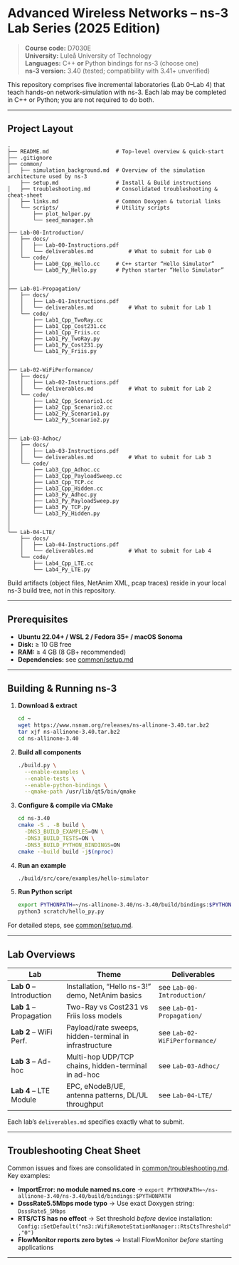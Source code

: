 # Advanced Wireless Networks – ns-3 Lab Series (2025 Edition)

> **Course code:** D7030E  
> **University:** Luleå University of Technology   
> **Languages:** C++ **or** Python bindings for ns-3 (choose one)  
> **ns-3 version:** 3.40 (tested; compatibility with 3.41+ unverified)

This repository comprises five incremental laboratories (Lab 0–Lab 4) that teach hands-on network-simulation with ns-3. Each lab may be completed in C++ or Python; you are not required to do both.

---

## Project Layout

```
.
├── README.md                     # Top-level overview & quick-start
├── .gitignore                    
├── common/                       
│   ├── simulation_background.md  # Overview of the simulation architecture used by ns-3
    ├── setup.md                  # Install & Build instructions
│   ├── troubleshooting.md        # Consolidated troubleshooting & cheat-sheet
│   ├── links.md                  # Common Doxygen & tutorial links
│   └── scripts/                  # Utility scripts
│       ├── plot_helper.py
│       └── seed_manager.sh
│
├── Lab-00-Introduction/          
│   ├── docs/                     
│   │   ├── Lab-00-Instructions.pdf  
│   │   └── deliverables.md           # What to submit for Lab 0
│   └── code/                     
│       ├── Lab0_Cpp_Hello.cc     # C++ starter “Hello Simulator”
│       └── Lab0_Py_Hello.py      # Python starter “Hello Simulator”
│
│
├── Lab-01-Propagation/           
│   ├── docs/                     
│   │   ├── Lab-01-Instructions.pdf
│   │   └── deliverables.md           # What to submit for Lab 1
│   └── code/                     
│       ├── Lab1_Cpp_TwoRay.cc
│       ├── Lab1_Cpp_Cost231.cc
│       ├── Lab1_Cpp_Friis.cc
│       ├── Lab1_Py_TwoRay.py
│       ├── Lab1_Py_Cost231.py
│       └── Lab1_Py_Friis.py
│
│
├── Lab-02-WiFiPerformance/       
│   ├── docs/                     
│   │   ├── Lab-02-Instructions.pdf
│   │   └── deliverables.md           # What to submit for Lab 2
│   └── code/                     
│       ├── Lab2_Cpp_Scenario1.cc
│       ├── Lab2_Cpp_Scenario2.cc
│       ├── Lab2_Py_Scenario1.py
│       └── Lab2_Py_Scenario2.py
│   
│
├── Lab-03-Adhoc/                 
│   ├── docs/                     
│   │   ├── Lab-03-Instructions.pdf
│   │   └── deliverables.md           # What to submit for Lab 3
│   └── code/                     
│       ├── Lab3_Cpp_Adhoc.cc
│       ├── Lab3_Cpp_PayloadSweep.cc
│       ├── Lab3_Cpp_TCP.cc
│       ├── Lab3_Cpp_Hidden.cc
│       ├── Lab3_Py_Adhoc.py
│       ├── Lab3_Py_PayloadSweep.py
│       ├── Lab3_Py_TCP.py
│       └── Lab3_Py_Hidden.py
│
│
└── Lab-04-LTE/                    
    ├── docs/                     
    │   ├── Lab-04-Instructions.pdf
    │   └── deliverables.md           # What to submit for Lab 4
    └── code/                     
        ├── Lab4_Cpp_LTE.cc
        └── Lab4_Py_LTE.py
````

Build artifacts (object files, NetAnim XML, pcap traces) reside in your local ns-3 build tree, not in this repository.

---

## Prerequisites

- **Ubuntu 22.04+ / WSL 2 / Fedora 35+ / macOS Sonoma**  
- **Disk:** ≥ 10 GB free  
- **RAM:** ≥ 4 GB (8 GB+ recommended)  
- **Dependencies:** see [common/setup.md](common/setup.md)  

---

## Building & Running ns-3

1. **Download & extract**  
   ```bash
   cd ~
   wget https://www.nsnam.org/releases/ns-allinone-3.40.tar.bz2
   tar xjf ns-allinone-3.40.tar.bz2
   cd ns-allinone-3.40
   ````

2. **Build all components**

   ```bash
   ./build.py \
     --enable-examples \
     --enable-tests \
     --enable-python-bindings \
     --qmake-path /usr/lib/qt5/bin/qmake
   ```

3. **Configure & compile via CMake**

   ```bash
   cd ns-3.40
   cmake -S . -B build \
     -DNS3_BUILD_EXAMPLES=ON \
     -DNS3_BUILD_TESTS=ON \
     -DNS3_BUILD_PYTHON_BINDINGS=ON
   cmake --build build -j$(nproc)
   ```

4. **Run an example**

   ```bash
   ./build/src/core/examples/hello-simulator
   ```

5. **Run Python script**

   ```bash
   export PYTHONPATH=~/ns-allinone-3.40/ns-3.40/build/bindings:$PYTHONPATH
   python3 scratch/hello_py.py
   ```

For detailed steps, see [common/setup.md](common/setup.md).

---

## Lab Overviews

| Lab                      | Theme                                                  | Deliverables                  |
| ------------------------ | ------------------------------------------------------ | ----------------------------- |
| **Lab 0** – Introduction | Installation, “Hello ns-3!” demo, NetAnim basics       | see `Lab-00-Introduction/`    |
| **Lab 1** – Propagation  | Two-Ray vs Cost231 vs Friis loss models                | see `Lab-01-Propagation/`     |
| **Lab 2** – WiFi Perf.   | Payload/rate sweeps, hidden-terminal in infrastructure | see `Lab-02-WiFiPerformance/` |
| **Lab 3** – Ad-hoc       | Multi-hop UDP/TCP chains, hidden-terminal in ad-hoc    | see `Lab-03-Adhoc/`           |
| **Lab 4** – LTE Module   | EPC, eNodeB/UE, antenna patterns, DL/UL throughput     | see `Lab-04-LTE/`             |

Each lab’s `deliverables.md` specifies exactly what to submit.

---

## Troubleshooting Cheat Sheet

Common issues and fixes are consolidated in [common/troubleshooting.md](common/troubleshooting.md). Key examples:

* **ImportError: no module named ns.core**
  → `export PYTHONPATH=~/ns-allinone-3.40/ns-3.40/build/bindings:$PYTHONPATH`
* **DsssRate5.5Mbps mode typo**
  → Use exact Doxygen string: `DsssRate5_5Mbps`
* **RTS/CTS has no effect**
  → Set threshold *before* device installation:
  `Config::SetDefault("ns3::WifiRemoteStationManager::RtsCtsThreshold","0")`
* **FlowMonitor reports zero bytes**
  → Install FlowMonitor *before* starting applications

---
